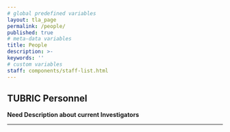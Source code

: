 ```yaml
---
# global predefined variables
layout: tla_page
permalink: /people/
published: true
# meta-data variables
title: People
description: >-
keywords: ''
# custom variables
staff: components/staff-list.html
---
```

## TUBRIC Personnel
**Need Description about current Investigators**

___
